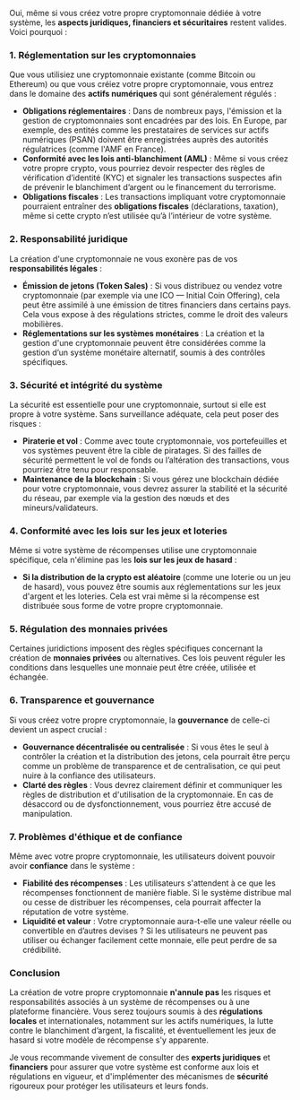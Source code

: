 Oui, même si vous créez votre propre cryptomonnaie dédiée à votre système, les **aspects juridiques, financiers et sécuritaires** restent valides. Voici pourquoi :

### 1. **Réglementation sur les cryptomonnaies**
Que vous utilisiez une cryptomonnaie existante (comme Bitcoin ou Ethereum) ou que vous créiez votre propre cryptomonnaie, vous entrez dans le domaine des **actifs numériques** qui sont généralement régulés :

   - **Obligations réglementaires** : Dans de nombreux pays, l'émission et la gestion de cryptomonnaies sont encadrées par des lois. En Europe, par exemple, des entités comme les prestataires de services sur actifs numériques (PSAN) doivent être enregistrées auprès des autorités régulatrices (comme l'AMF en France).
   - **Conformité avec les lois anti-blanchiment (AML)** : Même si vous créez votre propre crypto, vous pourriez devoir respecter des règles de vérification d’identité (KYC) et signaler les transactions suspectes afin de prévenir le blanchiment d’argent ou le financement du terrorisme.
   - **Obligations fiscales** : Les transactions impliquant votre cryptomonnaie pourraient entraîner des **obligations fiscales** (déclarations, taxation), même si cette crypto n’est utilisée qu’à l’intérieur de votre système.

### 2. **Responsabilité juridique**
La création d'une cryptomonnaie ne vous exonère pas de vos **responsabilités légales** :

   - **Émission de jetons (Token Sales)** : Si vous distribuez ou vendez votre cryptomonnaie (par exemple via une ICO — Initial Coin Offering), cela peut être assimilé à une émission de titres financiers dans certains pays. Cela vous expose à des régulations strictes, comme le droit des valeurs mobilières.
   - **Réglementations sur les systèmes monétaires** : La création et la gestion d'une cryptomonnaie peuvent être considérées comme la gestion d’un système monétaire alternatif, soumis à des contrôles spécifiques.

### 3. **Sécurité et intégrité du système**
La sécurité est essentielle pour une cryptomonnaie, surtout si elle est propre à votre système. Sans surveillance adéquate, cela peut poser des risques :

   - **Piraterie et vol** : Comme avec toute cryptomonnaie, vos portefeuilles et vos systèmes peuvent être la cible de piratages. Si des failles de sécurité permettent le vol de fonds ou l’altération des transactions, vous pourriez être tenu pour responsable.
   - **Maintenance de la blockchain** : Si vous gérez une blockchain dédiée pour votre cryptomonnaie, vous devrez assurer la stabilité et la sécurité du réseau, par exemple via la gestion des nœuds et des mineurs/validateurs.

### 4. **Conformité avec les lois sur les jeux et loteries**
Même si votre système de récompenses utilise une cryptomonnaie spécifique, cela n'élimine pas les **lois sur les jeux de hasard** :

   - **Si la distribution de la crypto est aléatoire** (comme une loterie ou un jeu de hasard), vous pouvez être soumis aux réglementations sur les jeux d'argent et les loteries. Cela est vrai même si la récompense est distribuée sous forme de votre propre cryptomonnaie.

### 5. **Régulation des monnaies privées**
Certaines juridictions imposent des règles spécifiques concernant la création de **monnaies privées** ou alternatives. Ces lois peuvent réguler les conditions dans lesquelles une monnaie peut être créée, utilisée et échangée.

### 6. **Transparence et gouvernance**
Si vous créez votre propre cryptomonnaie, la **gouvernance** de celle-ci devient un aspect crucial :

   - **Gouvernance décentralisée ou centralisée** : Si vous êtes le seul à contrôler la création et la distribution des jetons, cela pourrait être perçu comme un problème de transparence et de centralisation, ce qui peut nuire à la confiance des utilisateurs.
   - **Clarté des règles** : Vous devrez clairement définir et communiquer les règles de distribution et d'utilisation de la cryptomonnaie. En cas de désaccord ou de dysfonctionnement, vous pourriez être accusé de manipulation.

### 7. **Problèmes d'éthique et de confiance**
Même avec votre propre cryptomonnaie, les utilisateurs doivent pouvoir avoir **confiance** dans le système :

   - **Fiabilité des récompenses** : Les utilisateurs s'attendent à ce que les récompenses fonctionnent de manière fiable. Si le système distribue mal ou cesse de distribuer les récompenses, cela pourrait affecter la réputation de votre système.
   - **Liquidité et valeur** : Votre cryptomonnaie aura-t-elle une valeur réelle ou convertible en d’autres devises ? Si les utilisateurs ne peuvent pas utiliser ou échanger facilement cette monnaie, elle peut perdre de sa crédibilité.

### Conclusion
La création de votre propre cryptomonnaie **n'annule pas** les risques et responsabilités associés à un système de récompenses ou à une plateforme financière. Vous serez toujours soumis à des **régulations locales** et internationales, notamment sur les actifs numériques, la lutte contre le blanchiment d’argent, la fiscalité, et éventuellement les jeux de hasard si votre modèle de récompense s'y apparente.

Je vous recommande vivement de consulter des **experts juridiques** et **financiers** pour assurer que votre système est conforme aux lois et régulations en vigueur, et d'implémenter des mécanismes de **sécurité** rigoureux pour protéger les utilisateurs et leurs fonds.